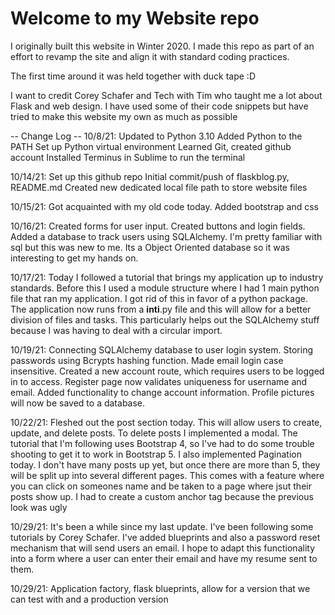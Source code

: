 # Welcome to my Website repo

I originally built this website in Winter 2020.
I made this repo as part of an effort to revamp the
site and align it with standard coding practices.

The first time around it was held together with duck tape :D

I want to credit Corey Schafer and Tech with Tim who taught me a lot about Flask and web design. I have used some of their code snippets
but have tried to make this website my own as much as possible

-- Change Log --
10/8/21:
Updated to Python 3.10
Added Python to the PATH
Set up Python virtual environment
Learned Git, created github account
Installed Terminus in Sublime to run the terminal

10/14/21:
Set up this github repo
Initial commit/push of flaskblog.py, README.md
Created new dedicated local file path to store website files

10/15/21:
Got acquainted with my old code today.
Added bootstrap and css

10/16/21:
Created forms for user input. Created buttons and login fields.
Added a database to track users using SQLAlchemy. I'm pretty familiar with sql but this was new to me. Its a Object Oriented database so it was interesting to get my hands on.

10/17/21:
Today I followed a tutorial that brings my application up to industry standards.
Before this I used a module structure where I had 1 main python file that ran my application. I got rid of this in favor of a python package.
The application now runs from a **inti**.py file and this will allow for a better division of files and tasks. This particularly helps out
the SQLAlchemy stuff because I was having to deal with a circular import.

10/19/21:
Connecting SQLAlchemy database to user login system. Storing passwords using Bcrypts hashing function. Made email login case insensitive.
Created a new account route, which requires users to be logged in to access. Register page now validates uniqueness for username and email.
Added functionality to change account information. Profile pictures will now be saved to a database.

10/22/21:
Fleshed out the post section today. This will allow users to create, update, and delete posts. To delete posts I implemented a modal.
The tutorial that I'm following uses Bootstrap 4, so I've had to do some trouble shooting to get it to work in Bootstrap 5.
I also implemented Pagination today. I don't have many posts up yet, but once there are more than 5, they will be split up into several
different pages. This comes with a feature where you can click on someones name and be taken to a page where jsut their posts show up. I had
to create a custom anchor tag <!-- <a class="article-title"> --> because the previous look was ugly

10/29/21:
It's been a while since my last update. I've been following some tutorials by Corey Schafer. I've added blueprints and also a password reset
mechanism that will send users an email. I hope to adapt this functionality into a form where a user can enter their email and have my
resume sent to them.

10/29/21:
Application factory, flask blueprints, allow for a version that we can test with and a production version
